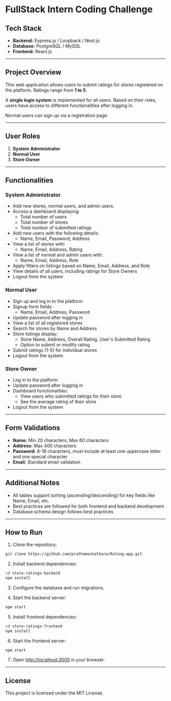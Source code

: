 # FullStack Intern Coding Challenge

## Tech Stack
- **Backend:** Express.js / Loopback / Nest.js  
- **Database:** PostgreSQL / MySQL  
- **Frontend:** React.js  

---

## Project Overview
This web application allows users to submit ratings for stores registered on the platform. Ratings range from **1 to 5**.  

A **single login system** is implemented for all users. Based on their roles, users have access to different functionalities after logging in.  

Normal users can sign up via a registration page.  

---

## User Roles
1. **System Administrator**  
2. **Normal User**  
3. **Store Owner**  

---

## Functionalities

### System Administrator
- Add new stores, normal users, and admin users.
- Access a dashboard displaying:
  - Total number of users
  - Total number of stores
  - Total number of submitted ratings
- Add new users with the following details:
  - Name, Email, Password, Address
- View a list of stores with:
  - Name, Email, Address, Rating
- View a list of normal and admin users with:
  - Name, Email, Address, Role
- Apply filters on listings based on Name, Email, Address, and Role
- View details of all users, including ratings for Store Owners
- Logout from the system

### Normal User
- Sign up and log in to the platform
- Signup form fields:
  - Name, Email, Address, Password
- Update password after logging in
- View a list of all registered stores
- Search for stores by Name and Address
- Store listings display:
  - Store Name, Address, Overall Rating, User's Submitted Rating
  - Option to submit or modify rating
- Submit ratings (1-5) for individual stores
- Logout from the system

### Store Owner
- Log in to the platform
- Update password after logging in
- Dashboard functionalities:
  - View users who submitted ratings for their store
  - See the average rating of their store
- Logout from the system

---

## Form Validations
- **Name:** Min 20 characters, Max 60 characters  
- **Address:** Max 400 characters  
- **Password:** 8-16 characters, must include at least one uppercase letter and one special character  
- **Email:** Standard email validation  

---

## Additional Notes
- All tables support sorting (ascending/descending) for key fields like Name, Email, etc.  
- Best practices are followed for both frontend and backend development  
- Database schema design follows best practices  

---

## How to Run

1. Clone the repository:  
```bash
git clone https://github.com/prathameshatkare/Rating-app.git
```

2. Install backend dependencies:  
```bash
cd store-ratings-backend
npm install
```

3. Configure the database and run migrations.

4. Start the backend server:  
```bash
npm start
```

5. Install frontend dependencies:  
```bash
cd store-ratings-frontend
npm install
```

6. Start the frontend server:  
```bash
npm start
```

7. Open [http://localhost:3000](http://localhost:3000) in your browser.

---

## License
This project is licensed under the MIT License.
